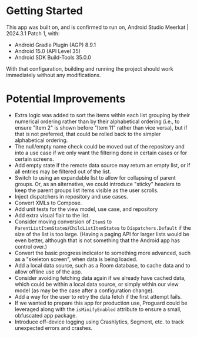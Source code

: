 # Getting Started
This app was built on, and is confirmed to run on, Android Studio Meerkat | 2024.3.1 Patch 1, with:
- Android Gradle Plugin (AGP) 8.9.1
- Android 15.0 (API Level 35)
- Android SDK Build-Tools 35.0.0

With that configuration, building and running the project should work immediately without any modifications.

# Potential Improvements
- Extra logic was added to sort the items within each list grouping by their numerical ordering rather than by their alphabetical ordering (i.e., to ensure "Item 2" is shown before "Item 11" rather than vice versa), but if that is not preferred, that could be rolled back to the simpler alphabetical ordering.
- The null/empty name check could be moved out of the repository and into a use case if we only want the filtering done in certain cases or for certain screens.
- Add empty state if the remote data source may return an empty list, or if all entries may be filtered out of the list.
- Switch to using an expandable list to allow for collapsing of parent groups.  Or, as an alternative, we could introduce "sticky" headers to keep the parent groups list items visible as the user scrolls.
- Inject dispatchers in repository and use cases.
- Convert XMLs to Compose.
- Add unit tests for the view model, use case, and repository
- Add extra visual flair to the list.
- Consider moving conversion of `Item`s to `ParentListItemState`s/`ChildListItemState`s to `Dispatchers.Default` if the size of the list is too large.  (Having a paging API for larger lists would be even better, although that is not something that the Android app has control over.)
- Convert the basic progress indicator to something more advanced, such as a "skeleton screen", when data is being loaded.
- Add a local data source, such as a Room database, to cache data and to allow offline use of the app.
- Consider avoiding fetching data again if we already have cached data, which could be within a local data source, or simply within our view model (as may be the case after a configuration change).
- Add a way for the user to retry the data fetch if the first attempt fails.
- If we wanted to prepare this app for production use, Proguard could be leveraged along with the `isMinifyEnabled` attribute to ensure a small, obfuscated app package.
- Introduce off-device logging using Crashlytics, Segment, etc. to track unexpected errors and crashes.